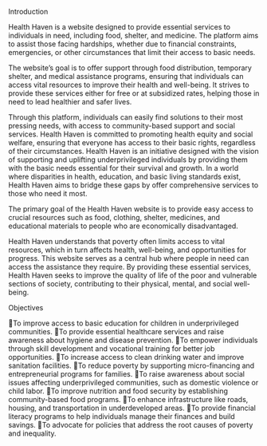 Introduction

Health Haven is a website designed to provide essential services to individuals in need, including food, shelter, and medicine. The platform aims to assist those facing hardships, whether due to financial constraints, emergencies, or other circumstances that limit their access to basic needs.

The website’s goal is to offer support through food distribution, temporary shelter, and medical assistance programs, ensuring that individuals can access vital resources to improve their health and well-being. It strives to provide these services either for free or at subsidized rates, helping those in need to lead healthier and safer lives.

Through this platform, individuals can easily find solutions to their most pressing needs, with access to community-based support and social services. Health Haven is committed to promoting health equity and social welfare, ensuring that everyone has access to their basic rights, regardless of their circumstances.
Health Haven is an initiative designed with the vision of supporting and uplifting underprivileged individuals by providing them with the basic needs essential for their survival and growth. In a world where disparities in health, education, and basic living standards exist, Health Haven aims to bridge these gaps by offer comprehensive services to those who need it most. 

The primary goal of the Health Haven website is to provide easy access to crucial resources such as food, clothing, shelter, medicines, and educational materials to people who are economically disadvantaged.

Health Haven understands that poverty often limits access to vital resources, which in turn affects health, well-being, and opportunities for progress. This website serves as a central hub where people in need can access the assistance they require. By providing these essential services, Health Haven seeks to improve the quality of life of the poor and vulnerable sections of society, contributing to their physical, mental, and social well-being.

Objectives

To improve access to basic education for children in underprivileged communities.
To provide essential healthcare services and raise awareness about hygiene and disease prevention.
To empower individuals through skill development and vocational training for better job opportunities.
To increase access to clean drinking water and improve sanitation facilities.
To reduce poverty by supporting micro-financing and entrepreneurial programs for families.
To raise awareness about social issues affecting underprivileged communities, such as domestic violence or child labor.
To improve nutrition and food security by establishing community-based food programs.
To enhance infrastructure like roads, housing, and transportation in underdeveloped areas.
To provide financial literacy programs to help individuals manage their finances and build savings.
To advocate for policies that address the root causes of poverty and inequality.
